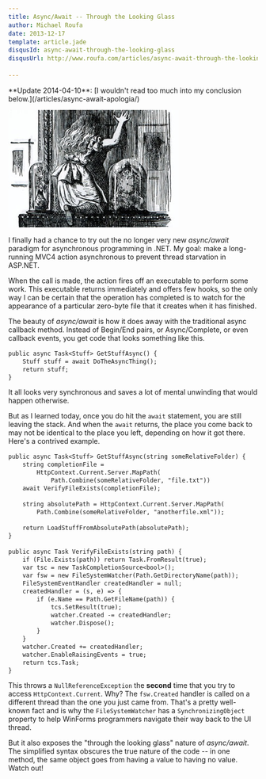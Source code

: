 ```yaml
---
title: Async/Await -- Through the Looking Glass
author: Michael Roufa
date: 2013-12-17
template: article.jade
disqusId: async-await-through-the-looking-glass
disqusUrl: http://www.roufa.com/articles/async-await-through-the-looking-glass

---
```

<p class="callout">**Update 2014-04-10**: [I wouldn't read too much into my conclusion below.](/articles/async-await-apologia/)</p>

![Alice entering the Looking-glass World (http://www.victorianweb.org/art/illustration/tenniel/lookingglass/1.4.html)](ttlg.jpg)

I finally had a chance to try out the no longer very new *async/await* paradigm for asynchronous programming in .NET. My goal: make a long-running MVC4 action asynchronous to prevent thread starvation in ASP.NET.

When the call is made, the action fires off an executable to perform some work. This executable returns immediately and offers few hooks, so the only way I can be certain that the operation has completed is to watch for the appearance of a particular zero-byte file that it creates when it has finished.

The beauty of *async/await* is how it does away with the traditional async callback method. Instead of Begin/End pairs, or Async/Complete, or even callback events, you get code that looks something like this.

    public async Task<Stuff> GetStuffAsync() {
        Stuff stuff = await DoTheAsyncThing();
        return stuff;
    }

It all looks very synchronous and saves a lot of mental unwinding that would happen otherwise.

But as I learned today, once you do hit the `await` statement, you are still leaving the stack. And when the `await` returns, the place you come back to may not be identical to the place you left, depending on how it got there. Here's a contrived example.

    public async Task<Stuff> GetStuffAsync(string someRelativeFolder) {
        string completionFile = 
            HttpContext.Current.Server.MapPath(
                Path.Combine(someRelativeFolder, "file.txt"))
        await VerifyFileExists(completionFile);
        
        string absolutePath = HttpContext.Current.Server.MapPath(
            Path.Combine(someRelativeFolder, "anotherfile.xml"));

        return LoadStuffFromAbsolutePath(absolutePath);
    }

    public async Task VerifyFileExists(string path) {
        if (File.Exists(path)) return Task.FromResult(true);
        var tsc = new TaskCompletionSource<bool>();
        var fsw = new FileSystemWatcher(Path.GetDirectoryName(path));
        FileSystemEventHandler createdHandler = null;
        createdHandler = (s, e) => {
            if (e.Name == Path.GetFileName(path)) {
                tcs.SetResult(true);
                watcher.Created -= createdHandler;
                watcher.Dispose();
            }
        }
        watcher.Created += createdHandler;
        watcher.EnableRaisingEvents = true;
        return tcs.Task;
    }

This throws a `NullReferenceException` the **second** time that you try to access `HttpContext.Current`. Why? The `fsw.Created` handler is called on a different thread than the one you just came from. That's a pretty well-known fact and is why the `FileSystemWatcher` has a `SynchronizingObject` property to help WinForms programmers navigate their way back to the UI thread. 

But it also exposes the "through the looking glass" nature of *async/await*. The simplified syntax obscures the true nature of the code -- in one method, the same object goes from having a value to having no value. Watch out!